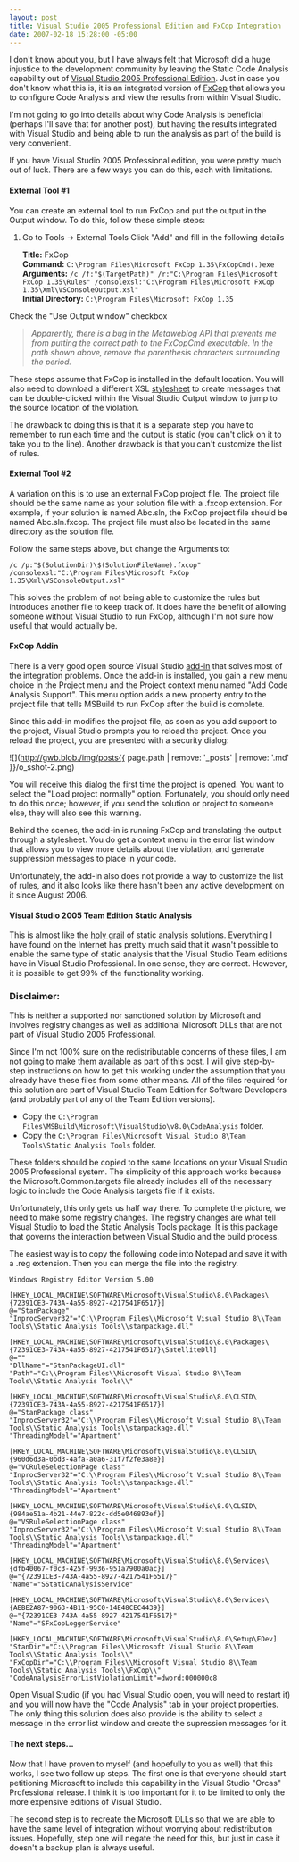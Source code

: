 ```yaml
---
layout: post
title: Visual Studio 2005 Professional Edition and FxCop Integration
date: 2007-02-18 15:28:00 -05:00
---
```


I don't know about you, but I have always felt that Microsoft did a huge injustice to the development community by leaving the Static Code Analysis capability out of [Visual Studio 2005 Professional Edition](http://msdn2.microsoft.com/en-us/vstudio/aa718668.aspx). Just in case you don't know what this is, it is an integrated version of [FxCop](http://www.gotdotnet.com/team/fxcop/) that allows you to configure Code Analysis and view the results from within Visual Studio.

I'm not going to go into details about why Code Analysis is beneficial (perhaps I'll save that for another post), but having the results integrated with Visual Studio and being able to run the analysis as part of the build is very convenient.

If you have Visual Studio 2005 Professional edition, you were pretty much out of luck. There are a few ways you can do this, each with limitations.

#### External Tool #1

You can create an external tool to run FxCop and put the output in the Output window. To do this, follow these simple steps:

1.  Go to Tools -> External Tools  Click "Add" and fill in the following details  

    **Title:** FxCop  
    **Command:** `C:\Program Files\Microsoft FxCop 1.35\FxCopCmd(.)exe`  
    **Arguments:** `/c /f:"$(TargetPath)" /r:"C:\Program Files\Microsoft FxCop 1.35\Rules" /consolexsl:"C:\Program Files\Microsoft FxCop 1.35\Xml\VSConsoleOutput.xsl"`  
    **Initial Directory:** `C:\Program Files\Microsoft FxCop 1.35` 

Check the "Use Output window" checkbox 

> *Apparently, there is a bug in the Metaweblog API that prevents me from putting the correct path to the FxCopCmd executable. In the path shown above, remove the parenthesis characters surrounding the period.*

These steps assume that FxCop is installed in the default location. You will also need to download a different XSL [stylesheet](http://www.gotdotnet.com/Community/UserSamples/Download.aspx?SampleGuid=6AEB0DAF-3D81-40BD-A47F-67F827CA5050) to create messages that can be double-clicked within the Visual Studio Output window to jump to the source location of the violation.

The drawback to doing this is that it is a separate step you have to remember to run each time and the output is static (you can't click on it to take you to the line). Another drawback is that you can't customize the list of rules.

#### External Tool #2

A variation on this is to use an external FxCop project file. The project file should be the same name as your solution file with a .fxcop extension. For example, if your solution is named Abc.sln, the FxCop project file should be named Abc.sln.fxcop. The project file must also be located in the same directory as the solution file.

Follow the same steps above, but change the Arguments to:

```
/c /p:"$(SolutionDir)\$(SolutionFileName).fxcop" /consolexsl:"C:\Program Files\Microsoft FxCop 1.35\Xml\VSConsoleOutput.xsl"
```

This solves the problem of not being able to customize the rules but introduces another file to keep track of. It does have the benefit of allowing someone without Visual Studio to run FxCop, although I'm not sure how useful that would actually be.

#### FxCop Addin

There is a very good open source Visual Studio [add-in](http://fxcopaddin.tigris.org/) that solves most of the integration problems. Once the add-in is installed, you gain a new menu choice in the Project menu and the Project context menu named "Add Code Analysis Support". This menu option adds a new property entry to the project file that tells MSBuild to run FxCop after the build is complete.

Since this add-in modifies the project file, as soon as you add support to the project, Visual Studio prompts you to reload the project. Once you reload the project, you are presented with a security dialog:

![](http://gwb.blob./img/posts{{ page.path | remove: '_posts' | remove: '.md' }}/o_sshot-2.png) 

You will receive this dialog the first time the project is opened. You want to select the "Load project normally" option. Fortunately, you should only need to do this once; however, if you send the solution or project to someone else, they will also see this warning.

Behind the scenes, the add-in is running FxCop and translating the output through a stylesheet. You do get a context menu in the error list window that allows you to view more details about the violation, and generate suppression messages to place in your code.

Unfortunately, the add-in also does not provide a way to customize the list of rules, and it also looks like there hasn't been any active development on it since August 2006.

#### Visual Studio 2005 Team Edition Static Analysis

This is almost like the [holy grail](http://en.wikipedia.org/wiki/Holy_grail#Casual_metaphor) of static analysis solutions. Everything I have found on the Internet has pretty much said that it wasn't possible to enable the same type of static analysis that the Visual Studio Team editions have in Visual Studio Professional. In one sense, they are correct. However, it is possible to get 99% of the functionality working.

<div class="alert alert-danger"><h3>Disclaimer:</h3>

This is neither a supported nor sanctioned solution by Microsoft and involves registry changes as well as additional Microsoft DLLs that are not part of Visual Studio 2005 Professional.
</div> 

Since I'm not 100% sure on the redistributable concerns of these files, I am not going to make them available as part of this post. I will give step-by-step instructions on how to get this working under the assumption that you already have these files from some other means. All of the files required for this solution are part of Visual Studio Team Edition for Software Developers (and probably part of any of the Team Edition versions).

* Copy the `C:\Program Files\MSBuild\Microsoft\VisualStudio\v8.0\CodeAnalysis` folder.  
* Copy the `C:\Program Files\Microsoft Visual Studio 8\Team Tools\Static Analysis Tools` folder. 

These folders should be copied to the same locations on your Visual Studio 2005 Professional system. The simplicity of this approach works because the Microsoft.Common.targets file already includes all of the necessary logic to include the Code Analysis targets file if it exists.

Unfortunately, this only gets us half way there. To complete the picture, we need to make some registry changes. The registry changes are what tell Visual Studio to load the Static Analysis Tools package. It is this package that governs the interaction between Visual Studio and the build process.

The easiest way is to copy the following code into Notepad and save it with a .reg extension. Then you can merge the file into the registry.

```
Windows Registry Editor Version 5.00

[HKEY_LOCAL_MACHINE\SOFTWARE\Microsoft\VisualStudio\8.0\Packages\{72391CE3-743A-4a55-8927-4217541F6517}]  
@="StanPackage"  
"InprocServer32"="C:\\Program Files\\Microsoft Visual Studio 8\\Team Tools\\Static Analysis Tools\\stanpackage.dll"

[HKEY_LOCAL_MACHINE\SOFTWARE\Microsoft\VisualStudio\8.0\Packages\{72391CE3-743A-4a55-8927-4217541F6517}\SatelliteDll]  
@=""  
"DllName"="StanPackageUI.dll"  
"Path"="C:\\Program Files\\Microsoft Visual Studio 8\\Team Tools\\Static Analysis Tools\\"

[HKEY_LOCAL_MACHINE\SOFTWARE\Microsoft\VisualStudio\8.0\CLSID\{72391CE3-743A-4a55-8927-4217541F6517}]  
@="StanPackage class"  
"InprocServer32"="C:\\Program Files\\Microsoft Visual Studio 8\\Team Tools\\Static Analysis Tools\\stanpackage.dll"  
"ThreadingModel"="Apartment"

[HKEY_LOCAL_MACHINE\SOFTWARE\Microsoft\VisualStudio\8.0\CLSID\{960d6d3a-0bd3-4afa-a0a6-31f7f2fe3a8e}]  
@="VCRuleSelectionPage class"  
"InprocServer32"="C:\\Program Files\\Microsoft Visual Studio 8\\Team Tools\\Static Analysis Tools\\stanpackage.dll"  
"ThreadingModel"="Apartment"

[HKEY_LOCAL_MACHINE\SOFTWARE\Microsoft\VisualStudio\8.0\CLSID\{984ae51a-4b21-44e7-822c-dd5e046893ef}]  
@="VSRuleSelectionPage class"  
"InprocServer32"="C:\\Program Files\\Microsoft Visual Studio 8\\Team Tools\\Static Analysis Tools\\stanpackage.dll"  
"ThreadingModel"="Apartment"

[HKEY_LOCAL_MACHINE\SOFTWARE\Microsoft\VisualStudio\8.0\Services\{dfb40067-f0c3-425f-9936-951a7900a0ac}]  
@="{72391CE3-743A-4a55-8927-4217541F6517}"  
"Name"="SStaticAnalysisService"

[HKEY_LOCAL_MACHINE\SOFTWARE\Microsoft\VisualStudio\8.0\Services\{AEBE2A87-9063-4B11-95C0-14E48CEC4439}]  
@="{72391CE3-743A-4a55-8927-4217541F6517}"  
"Name"="SFxCopLoggerService"

[HKEY_LOCAL_MACHINE\SOFTWARE\Microsoft\VisualStudio\8.0\Setup\EDev]  
"StanDir"="C:\\Program Files\\Microsoft Visual Studio 8\\Team Tools\\Static Analysis Tools\\"  
"FxCopDir"="C:\\Program Files\\Microsoft Visual Studio 8\\Team Tools\\Static Analysis Tools\\FxCop\\"  
"CodeAnalysisErrorListViolationLimit"=dword:000000c8
```

Open Visual Studio (if you had Visual Studio open, you will need to restart it) and you will now have the "Code Analysis" tab in your project properties. The only thing this solution does also provide is the ability to select a message in the error list window and create the supression messages for it.

#### The next steps...

Now that I have proven to myself (and hopefully to you as well) that this works, I see two follow up steps. The first one is that everyone should start petitioning Microsoft to include this capability in the Visual Studio "Orcas" Professional release. I think it is too important for it to be limited to only the more expensive editions of Visual Studio.

The second step is to recreate the Microsoft DLLs so that we are able to have the same level of integration without worrying about redistribution issues. Hopefully, step one will negate the need for this, but just in case it doesn't a backup plan is always useful.
